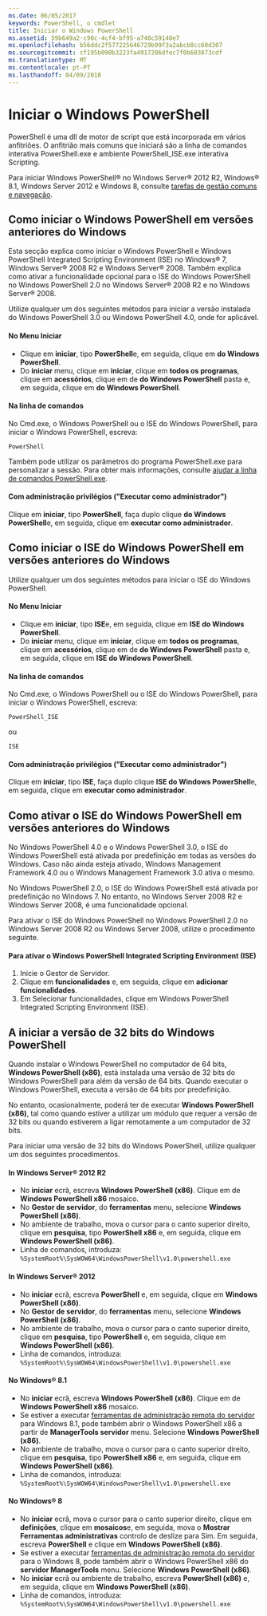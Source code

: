 ```yaml
---
ms.date: 06/05/2017
keywords: PowerShell, o cmdlet
title: Iniciar o Windows PowerShell
ms.assetid: 59b649a2-c90c-4cf4-bf95-a740c59148e7
ms.openlocfilehash: b56ddc2f577225646729b99f3a2abcb8cc60d307
ms.sourcegitcommit: cf195b090b3223fa4917206dfec7f0b603873cdf
ms.translationtype: MT
ms.contentlocale: pt-PT
ms.lasthandoff: 04/09/2018
---
```

# <a name="starting-windows-powershell"></a>Iniciar o Windows PowerShell
PowerShell é uma dll de motor de script que está incorporada em vários anfitriões.  O anfitrião mais comuns que iniciará são a linha de comandos interativa PowerShell.exe e ambiente PowerShell_ISE.exe interativa Scripting.

Para iniciar Windows PowerShell® no Windows Server® 2012 R2, Windows® 8.1, Windows Server 2012 e Windows 8, consulte [tarefas de gestão comuns e navegação](http://technet.microsoft.com/library/hh831491.aspx).

## <a name="how-to-start-windows-powershell-on-earlier-versions-of-windows"></a>Como iniciar o Windows PowerShell em versões anteriores do Windows

Esta secção explica como iniciar o Windows PowerShell e Windows PowerShell Integrated Scripting Environment (ISE) no Windows® 7, Windows Server® 2008 R2 e Windows Server® 2008. Também explica como ativar a funcionalidade opcional para o ISE do Windows PowerShell no Windows PowerShell 2.0 no Windows Server® 2008 R2 e no Windows Server® 2008.

Utilize qualquer um dos seguintes métodos para iniciar a versão instalada do Windows PowerShell 3.0 ou Windows PowerShell 4.0, onde for aplicável.

#### <a name="from-the-start-menu"></a>No Menu Iniciar

- Clique em **iniciar**, tipo **PowerShell**e, em seguida, clique em **do Windows PowerShell**.
- Do **iniciar** menu, clique em **iniciar**, clique em **todos os programas**, clique em **acessórios**, clique em de **do Windows PowerShell**  pasta e, em seguida, clique em **do Windows PowerShell**.

#### <a name="at-the-command-prompt"></a>Na linha de comandos

No Cmd.exe, o Windows PowerShell ou o ISE do Windows PowerShell, para iniciar o Windows PowerShell, escreva:

```
PowerShell
```

Também pode utilizar os parâmetros do programa PowerShell.exe para personalizar a sessão. Para obter mais informações, consulte [ajudar a linha de comandos PowerShell.exe](../core-powershell/console/PowerShell.exe-Command-Line-Help.md).

#### <a name="with-administrative-privileges-run-as-administrator"></a>Com administração privilégios ("Executar como administrador")

Clique em **iniciar**, tipo **PowerShell**, faça duplo clique **do Windows PowerShell**e, em seguida, clique em **executar como administrador**.

## <a name="how-to-start-windows-powershell-ise-on-earlier-releases-of-windows"></a>Como iniciar o ISE do Windows PowerShell em versões anteriores do Windows

Utilize qualquer um dos seguintes métodos para iniciar o ISE do Windows PowerShell.

#### <a name="from-the-start-menu"></a>No Menu Iniciar

- Clique em **iniciar**, tipo **ISE**e, em seguida, clique em **ISE do Windows PowerShell**.
- Do **iniciar** menu, clique em **iniciar**, clique em **todos os programas**, clique em **acessórios**, clique em de **do Windows PowerShell**  pasta e, em seguida, clique em **ISE do Windows PowerShell**.

#### <a name="at-the-command-prompt"></a>Na linha de comandos

No Cmd.exe, o Windows PowerShell ou o ISE do Windows PowerShell, para iniciar o Windows PowerShell, escreva:

```
PowerShell_ISE
```

ou

```
ISE
```

#### <a name="with-administrative-privileges-run-as-administrator"></a>Com administração privilégios ("Executar como administrador")

Clique em **iniciar**, tipo **ISE**, faça duplo clique **ISE do Windows PowerShell**e, em seguida, clique em **executar como administrador**.

## <a name="how-to-enable-windows-powershell-ise-on-earlier-releases-of-windows"></a>Como ativar o ISE do Windows PowerShell em versões anteriores do Windows

No Windows PowerShell 4.0 e o Windows PowerShell 3.0, o ISE do Windows PowerShell está ativada por predefinição em todas as versões do Windows. Caso não ainda esteja ativado, Windows Management Framework 4.0 ou o Windows Management Framework 3.0 ativa o mesmo.

No Windows PowerShell 2.0, o ISE do Windows PowerShell está ativada por predefinição no Windows 7. No entanto, no Windows Server 2008 R2 e Windows Server 2008, é uma funcionalidade opcional.

Para ativar o ISE do Windows PowerShell no Windows PowerShell 2.0 no Windows Server 2008 R2 ou Windows Server 2008, utilize o procedimento seguinte.

#### <a name="to-enable-windows-powershell-integrated-scripting-environment-ise"></a>Para ativar o Windows PowerShell Integrated Scripting Environment (ISE)

1. Inicie o Gestor de Servidor.
2. Clique em **funcionalidades** e, em seguida, clique em **adicionar funcionalidades**.
3. Em Selecionar funcionalidades, clique em Windows PowerShell Integrated Scripting Environment (ISE).

## <a name="starting-the-32-bit-version-of-windows-powershell"></a>A iniciar a versão de 32 bits do Windows PowerShell

Quando instalar o Windows PowerShell no computador de 64 bits, **Windows PowerShell (x86)**, está instalada uma versão de 32 bits do Windows PowerShell para além da versão de 64 bits. Quando executar o Windows PowerShell, executa a versão de 64 bits por predefinição.

No entanto, ocasionalmente, poderá ter de executar **Windows PowerShell (x86)**, tal como quando estiver a utilizar um módulo que requer a versão de 32 bits ou quando estiverem a ligar remotamente a um computador de 32 bits.

Para iniciar uma versão de 32 bits do Windows PowerShell, utilize qualquer um dos seguintes procedimentos.

#### <a name="in-windows-server-2012-r2"></a>In Windows Server® 2012 R2

- No **iniciar** ecrã, escreva **Windows PowerShell (x86)**. Clique em de **Windows PowerShell x86** mosaico.
- No **Gestor de servidor**, do **ferramentas** menu, selecione **Windows PowerShell (x86)**.
- No ambiente de trabalho, mova o cursor para o canto superior direito, clique em **pesquisa**, tipo **PowerShell x86** e, em seguida, clique em **Windows PowerShell (x86)**.
- Linha de comandos, introduza: `%SystemRoot%\SysWOW64\WindowsPowerShell\v1.0\powershell.exe`

#### <a name="in-windows-server-2012"></a>In Windows Server® 2012

- No **iniciar** ecrã, escreva **PowerShell** e, em seguida, clique em **Windows PowerShell (x86)**.
- No **Gestor de servidor**, do **ferramentas** menu, selecione **Windows PowerShell (x86)**.
- No ambiente de trabalho, mova o cursor para o canto superior direito, clique em **pesquisa**, tipo **PowerShell** e, em seguida, clique em **Windows PowerShell (x86)**.
- Linha de comandos, introduza: `%SystemRoot%\SysWOW64\WindowsPowerShell\v1.0\powershell.exe`

#### <a name="in-windows-81"></a>No Windows® 8.1

- No **iniciar** ecrã, escreva **Windows PowerShell (x86)**. Clique em de **Windows PowerShell x86** mosaico.
- Se estiver a executar [ferramentas de administração remota do servidor](http://go.microsoft.com/fwlink/?LinkID=304145) para Windows 8.1, pode também abrir o Windows PowerShell x86 a partir de **ManagerTools servidor** menu.
  Selecione **Windows PowerShell (x86)**.
- No ambiente de trabalho, mova o cursor para o canto superior direito, clique em **pesquisa**, tipo **PowerShell x86** e, em seguida, clique em **Windows PowerShell (x86)**.
- Linha de comandos, introduza: `%SystemRoot%\SysWOW64\WindowsPowerShell\v1.0\powershell.exe`

#### <a name="in-windows-8"></a>No Windows® 8

- No **iniciar** ecrã, mova o cursor para o canto superior direito, clique em **definições**, clique em **mosaicos**e, em seguida, mova o **Mostrar Ferramentas administrativas** controlo de deslize para Sim. Em seguida, escreva **PowerShell** e clique em **Windows PowerShell (x86)**.
- Se estiver a executar [ferramentas de administração remota do servidor](http://www.microsoft.com/download/details.aspx?id=28972) para o Windows 8, pode também abrir o Windows PowerShell x86 do **servidor ManagerTools** menu. Selecione **Windows PowerShell (x86)**.
- No **iniciar** ecrã ou ambiente de trabalho, escreva **PowerShell (x86)** e, em seguida, clique em **Windows PowerShell (x86)**.
- Linha de comandos, introduza: `%SystemRoot%\SysWOW64\WindowsPowerShell\v1.0\powershell.exe`